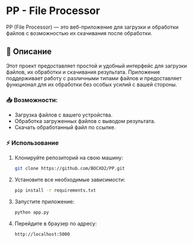 # PP - File Processor

PP (File Processor) — это веб-приложение для загрузки и обработки файлов с возможностью их скачивания после обработки.

## 🚀 Описание

Этот проект предоставляет простой и удобный интерфейс для загрузки файлов, их обработки и скачивания результата. Приложение поддерживает работу с различными типами файлов и предоставляет функционал для их обработки без особых усилий с вашей стороны.

### 📥 Возможности:
- Загрузка файлов с вашего устройства.
- Обработка загруженных файлов с выводом результата.
- Скачать обработанный файл по ссылке.

### ⚡ Использование

1. Клонируйте репозиторий на свою машину:
   ```bash
   git clone https://github.com/BOCXO2/PP.git
   
2. Установите все необходимые зависимости:
   ```bash
   pip install -r requirements.txt
   
3. Запустите приложение:
   ```bash
   python app.py
   
4. Перейдите в браузер по адресу:
   ``` bash
   http://localhost:5000



